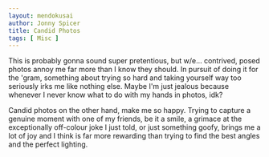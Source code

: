 ```yaml
---
layout: mendokusai
author: Jonny Spicer
title: Candid Photos
tags: [ Misc ]
---
```

This is probably gonna sound super pretentious, but w/e... contrived, posed photos annoy me far more than I know they should. In pursuit of doing it for the 'gram,
something about trying so hard and taking yourself way too seriously irks me like nothing else. Maybe I'm just jealous because whenever I never know what to do with my
hands in photos, idk?

Candid photos on the other hand, make me so happy. Trying to capture a genuine moment with one of my friends, be it a smile, a grimace at the exceptionally off-colour joke
I just told, or just something goofy, brings me a lot of joy and I think is far more rewarding than trying to find the best angles and the perfect lighting.

